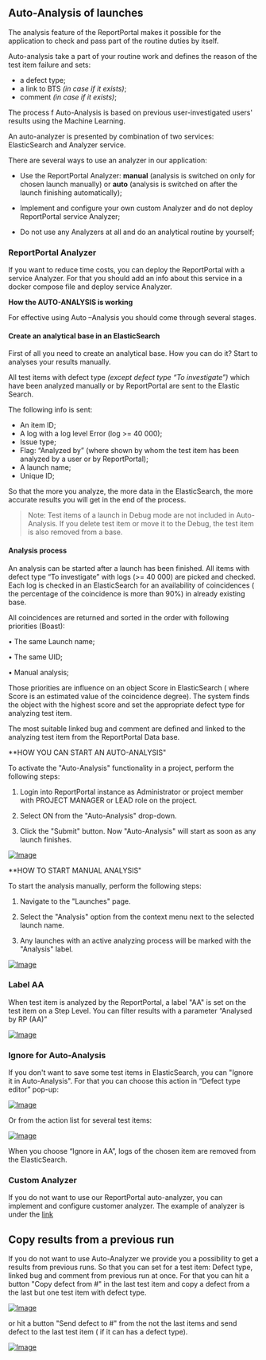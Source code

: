 ## Auto-Analysis of launches

The analysis feature of the ReportPortal makes it possible for the application to check and pass part of the routine duties by itself.

Auto-analysis take a part of your routine work and defines the reason of the test item failure and sets:
* a defect type;
* a link to BTS _(in case if it exists)_;
* comment _(in case if it exists)_;

The process f Auto-Analysis is based on previous user-investigated users' results  using the Machine Learning.  

An auto-analyzer is presented by combination of two services: ElasticSearch and Analyzer service. 

There are several ways to use an analyzer in our application:

* Use  the ReportPortal Analyzer: **manual** (analysis is switched on only for chosen launch manually) or **auto** (analysis is switched on after the launch finishing automatically);

* Implement and configure your own custom Analyzer and do not deploy ReportPortal service Analyzer;

* Do not use any Analyzers at all and do an analytical routine by yourself;

### ReportPortal Analyzer
If you want to reduce time costs, you can deploy the  ReportPortal with a service Analyzer. For that you should add an info about this service in a docker compose file and deploy service Analyzer.

**How the AUTO-ANALYSIS is working**

For effective using Auto –Analysis you should come through several stages. 

#### Create an analytical base in an ElasticSearch 

First of all you need to create an analytical base. How you can do it? Start to analyses your results manually. 

All test items with defect type *(except defect type “To investigate”)* which have been analyzed manually or by ReportPortal are sent to the Elastic Search. 

The following info is sent:

* An item ID;
* A log with a log level Error (log >= 40 000);
* Issue type;
* Flag: “Analyzed by” (where shown by whom the test item has been analyzed by a user or by ReportPortal);
* A launch name;
* Unique ID;

So that the more you analyze, the more data in the ElasticSearch, the more accurate results you will get in the end of the process. 

>Note:
Test items of a launch in Debug mode are not included in Auto-Analysis. If you delete test item or move it to the Debug, the test item is also removed from a base.

#### Analysis process

An analysis can be started after a launch has been finished. All items with defect type “To investigate” with logs (>= 40 000) are picked  and checked.  Each log is checked in an ElasticSearch for an availability of coincidences ( the percentage of the coincidence is more than 90%) in already existing base. 

All coincidences are returned and sorted in the order with following priorities (Boast):

•	The same Launch name;

•	The same UID;

•	Manual analysis;

Those priorities are influence on an object Score in ElasticSearch ( where Score is an estimated value of the coincidence degree).  The system finds the object with the highest score and set the appropriate defect type for analyzing test item.

The most suitable linked bug and comment are defined and linked to the analyzing test item from the ReportPortal Data base.

**HOW YOU CAN START AN AUTO-ANALYSIS"

To activate the "Auto-Analysis" functionality in a project, perform the following
steps:

1. Login into ReportPortal instance as Administrator or project member with PROJECT MANAGER or LEAD role on the project.

2. Select ON from the "Auto-Analysis" drop-down.

3. Click the "Submit" button. Now "Auto-Analysis" will start as soon as any launch finishes.

[ ![Image](Images/userGuide/analyzeLaunches/add_auto_analiz.png) ](https://youtu.be/6FzkHOLuuaM)


**HOW TO START MANUAL ANALYSIS"

To start the analysis manually, perform the following steps:

1. Navigate to the "Launches" page.

2. Select the "Analysis" option from the context menu next to the selected
    launch name.

3. Any launches with an active analyzing process will be marked with the "Analysis"
    label.

[ ![Image](Images/userGuide/analyzeLaunches/manual_analiz.png) ](https://youtu.be/qXbTx4So0N4)

### Label AA

When test item is analyzed by the ReportPortal, a label "AA" is set on the test item on a Step Level. You can filter results with a parameter “Analysed by RP (AA)”

[ ![Image](Images/userGuide/analyzeLaunches/Auto-Analysis.png) ](Images/userGuide/analyzeLaunches/Auto-Analysis-AA.png)

### Ignore for Auto-Analysis

If you don't want to save some test items in ElasticSearch, you can "Ignore it in Auto-Analysis". For that you can choose this action in “Defect type editor” pop-up:

[ ![Image](Images/userGuide/analyzeLaunches/Auto-Analysis.png) ](Images/userGuide/analyzeLaunches/Auto-Analysis-IgnorePopUp.png)

Or from the action list for several test items:

[ ![Image](Images/userGuide/analyzeLaunches/Auto-Analysis.png) ](Images/userGuide/analyzeLaunches/Auto-Analysis-IgnoreActionList.png)

When you choose “Ignore in AA”, logs of the chosen item are removed from the ElasticSearch. 


### Custom Analyzer

If you do not want to use our ReportPortal auto-analyzer, you can implement and configure customer analyzer. The example of analyzer is under the [link]( https://github.com/pbortnik/example-custom-analyzer) 

## Copy results from a previous run

If you do not want to use Auto-Analyzer we provide you a possibility to get a results from previous runs.  So that you can set for a test item: Defect type, linked bug and comment from previous run at once. For that you can hit a button "Copy defect from #" in the last test item and copy a defect from a the last but one test item with defect type.

[ ![Image](Images/userGuide/analyzeLaunches/Auto-Analysis.png)](Images/userGuide/analyzeLaunches/CopyResults.png)

or hit a button "Send defect to #" from the not the last items and send defect to the last test item ( if it can has a defect type).

[ ![Image](Images/userGuide/analyzeLaunches/Auto-Analysis.png)](Images/userGuide/analyzeLaunches/SendReultsResults.png)

